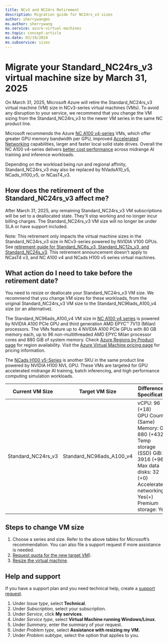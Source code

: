 ```yaml
---
title: NCv3 and NC24rs Retirement
description: Migration guide for NC24rs_v3 sizes
author: sherrywangms
ms.author: sherrywang
ms.service: azure-virtual-machines
ms.topic: concept-article
ms.date: 03/19/2024
ms.subservice: sizes
---
```


# Migrate your Standard_NC24rs_v3 virtual machine size by March 31, 2025 

On March 31, 2025, Microsoft Azure will retire the Standard_NC24rs_v3 virtual machine (VM) size in NCv3-series virtual machines (VMs). To avoid any disruption to your service, we recommend that you change the VM sizing from the Standard_NC24rs_v3 to the newer VM series in the same NC product line.

Microsoft recommends the Azure [NC A100 v4-series](./nc-a100-v4-series.md) VMs, which offer greater GPU memory bandwidth per GPU, improved [Accelerated Networking](/azure/virtual-network/create-vm-accelerated-networking-cli) capabilities, larger and faster local solid state drives. Overall the NC A100 v4-series delivers [better cost performance](https://techcommunity.microsoft.com/t5/azure-high-performance-computing/a-quick-start-to-benchmarking-in-azure-nvidia-deep-learning/ba-p/3563884) across midrange AI training and inference workloads. 

Depending on the workload being run and regional affinity, Standard_NC24rs_v3 may also be replaced by NVadsA10_v5, NCads_H100_v5, or NCasT4_v3. 

## How does the retirement of the Standard_NC24rs_v3 affect me?

After March 31, 2025, any remaining Standard_NC24rs_v3 VM subscriptions will be set to a deallocated state. They'll stop working and no longer incur billing charges. The Standard_NC24rs_v3 VM size will no longer be under SLA or have support included.

Note: This retirement only impacts the virtual machine sizes in the Standard_NC24rs_v3 size in NCv3-series powered by NVIDIA V100 GPUs. See [retirement guide for Standard_NC6s_v3, Standard_NC12s_v3, and Standard_NC24s_v3](https://aka.ms/ncv3nonrdmasizemigration). This retirement announcement doesn't apply to NCasT4 v3, and NC A100 v4 and NCads H100 v5 series virtual machines. 

## What action do I need to take before the retirement date?

You need to resize or deallocate your Standard_NC24rs_v3 VM size. We recommend that you change VM sizes for these workloads, from the original Standard_NC24rs_v3 VM size to the Standard_NC96ads_A100_v4 size (or an alternative).

The Standard_NC96ads_A100_v4 VM size in [NC A100 v4 series](./nc-a100-v4-series.md) is powered by NVIDIA A100 PCIe GPU and third generation AMD EPYC™ 7V13 (Milan) processors. The VMs feature up to 4 NVIDIA A100 PCIe GPUs with 80 GB memory each, up to 96 non-multithreaded AMD EPYC Milan processor cores and 880 GiB of system memory. Check [Azure Regions by Product page](https://azure.microsoft.com/explore/global-infrastructure/products-by-region/) for region availability. Visit the [Azure Virtual Machine pricing page](https://azure.microsoft.com/pricing/details/virtual-machines/) for pricing information.

The [NCads H100 v5-Series](./ncads-h100-v5.md) is another SKU in the same product line powered by NVIDIA H100 NVL GPU. These VMs are targeted for GPU accelerated midrange AI training, batch inferencing, and high performance computing simulation workloads.  

|Current VM Size| Target VM Size | Difference in Specification |
|---|---|---|
| Standard_NC24rs_v3 | Standard_NC96ads_A100_v4 | vCPU: 96 (+18) <br> GPU Count: 4 (Same)<br>Memory: GiB 880 (+432)<br>Temp storage (SSD) GiB: 3916 (+968)<br>Max data disks: 32 (+0)<br>Accelerated networking: Yes(+)<br>Premium storage: Yes |

## Steps to change VM size 

1. Choose a series and size. Refer to the above tables for Microsoft’s recommendation. You can also file a support request if more assistance is needed.
2. [Request quota for the new target VM](/azure/azure-portal/supportability/per-vm-quota-requests)).
3. [Resize the virtual machine](resize-vm.md). 

##  Help and support 

If you have a support plan and you need technical help, create a [support request](https://portal.azure.com/). 

1. Under _Issue type_, select **Technical**. 
2. Under _Subscription_, select your subscription. 
3. Under _Service_, click **My services**.  
4. Under _Service type_, select **Virtual Machine running Windows/Linux**.
5. Under _Summary_, enter the summary of your request.
6. Under _Problem type_, select **Assistance with resizing my VM.**
7. Under _Problem subtype_, select the option that applies to you.

